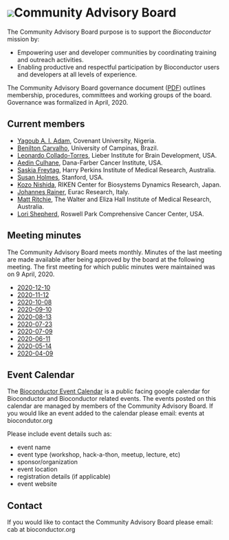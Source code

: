 # ![](/images/icons/magnifier.gif)Community Advisory Board

The Community Advisory Board purpose is to support the _Bioconductor_
mission by:
- Empowering user and developer communities by coordinating training and outreach activities.
- Enabling productive and respectful participation by Bioconductor users and developers at all levels of experience.

The Community Advisory Board governance document ([PDF][1]) outlines membership, procedures, committees and working groups of the board. Governance was formalized in April, 2020.

[1]: CAB-Governance.pdf

## Current members
* [Yagoub A. I. Adam](https://de.linkedin.com/in/yagoub-a-i-adam-59ab13192), Covenant University, Nigeria.
* [Benilton Carvalho](https://scholar.google.com/citations?user=44vQTS4AAAAJ&hl=en), University of Campinas, Brazil.
* [Leonardo Collado-Torres](http://lcolladotor.github.io/), Lieber Institute for Brain Development, USA.
* [Aedin Culhane](https://www.hsph.harvard.edu/aedin-culhane/), Dana-Farber Cancer Institute, USA.
* [Saskia Freytag](https://github.com/SaskiaFreytag), Harry Perkins Institute of Medical Research, Australia. 
* [Susan Holmes](https://med.stanford.edu/profiles/susan-holmes), Stanford, USA.
* [Kozo Nishida](https://github.com/kozo2), RIKEN Center for Biosystems Dynamics Research, Japan.
* [Johannes Rainer](http://www.eurac.edu/en/research/health/biomed/staff/Pages/staffdetails.aspx?persId=34084), Eurac Research, Italy.
* [Matt Ritchie](https://www.wehi.edu.au/people/matthew-ritchie), The Walter and Eliza Hall Institute of Medical Research, Australia.
* [Lori Shepherd](https://www.linkedin.com/in/lori-shepherd-b49993172), Roswell Park Comprehensive Cancer Center, USA.

## Meeting minutes
The Community Advisory Board meets monthly. Minutes of the last meeting are made available after being approved by the board at the following meeting. The first meeting for which public minutes were maintained was on 9 April, 2020.

- [2020-12-10](2020-12-10-minutes.pdf)
- [2020-11-12](2020-11-12-minutes.pdf)
- [2020-10-08](2020-10-08-minutes.pdf)
- [2020-09-10](2020-09-10-minutes.pdf)
- [2020-08-13](2020-08-13-minutes.pdf)
- [2020-07-23](2020-07-23-minutes.pdf)
- [2020-07-09](2020-07-09-minutes.pdf)
- [2020-06-11](2020-06-11-minutes.pdf)
- [2020-05-14](2020-05-14-minutes.pdf)
- [2020-04-09](2020-04-09-minutes.pdf)

## Event Calendar

The [Bioconductor Event
Calendar](https://calendar.google.com/calendar/b/1?cid=YWtlczFvZGVsbW9kcDAzODV1ZHB2NDhpY29AZ3JvdXAuY2FsZW5kYXIuZ29vZ2xlLmNvbQ)
is a public facing google calendar for Bioconductor and Bioconductor related
events. The events posted on this calendar are managed by members of the
Community Advisory Board.  If you would like an event added to the calendar
please email: events at biocondutor.org

Please include event details such as:
 - event name 
 - event type (workshop, hack-a-thon, meetup, lecture, etc)
 - sponsor/organization
 - event location 
 - registration details (if applicable) 
 - event website

## Contact

If you would like to contact the Community Advisory Board please email:  cab at bioconductor.org
